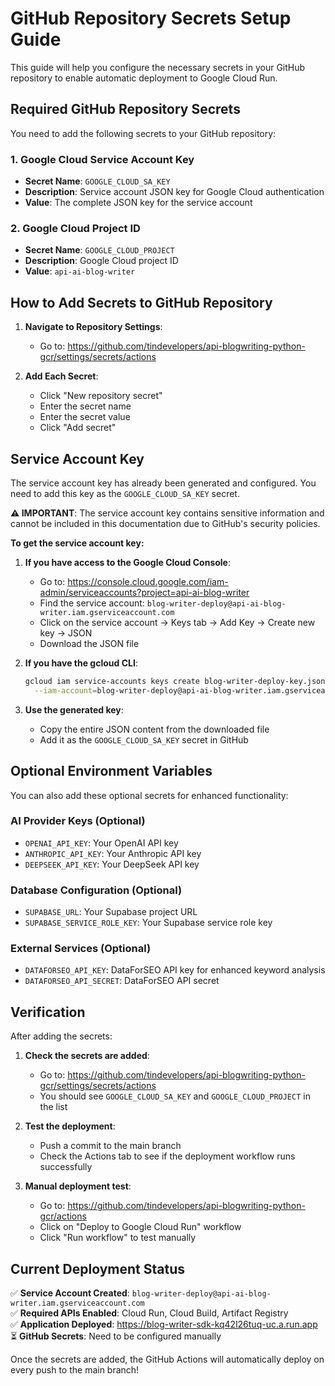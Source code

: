 # GitHub Repository Secrets Setup Guide

This guide will help you configure the necessary secrets in your GitHub repository to enable automatic deployment to Google Cloud Run.

## Required GitHub Repository Secrets

You need to add the following secrets to your GitHub repository:

### 1. Google Cloud Service Account Key
- **Secret Name**: `GOOGLE_CLOUD_SA_KEY`
- **Description**: Service account JSON key for Google Cloud authentication
- **Value**: The complete JSON key for the service account

### 2. Google Cloud Project ID
- **Secret Name**: `GOOGLE_CLOUD_PROJECT`
- **Description**: Google Cloud project ID
- **Value**: `api-ai-blog-writer`

## How to Add Secrets to GitHub Repository

1. **Navigate to Repository Settings**:
   - Go to: https://github.com/tindevelopers/api-blogwriting-python-gcr/settings/secrets/actions

2. **Add Each Secret**:
   - Click "New repository secret"
   - Enter the secret name
   - Enter the secret value
   - Click "Add secret"

## Service Account Key

The service account key has already been generated and configured. You need to add this key as the `GOOGLE_CLOUD_SA_KEY` secret.

**⚠️ IMPORTANT**: The service account key contains sensitive information and cannot be included in this documentation due to GitHub's security policies.

**To get the service account key:**

1. **If you have access to the Google Cloud Console**:
   - Go to: https://console.cloud.google.com/iam-admin/serviceaccounts?project=api-ai-blog-writer
   - Find the service account: `blog-writer-deploy@api-ai-blog-writer.iam.gserviceaccount.com`
   - Click on the service account → Keys tab → Add Key → Create new key → JSON
   - Download the JSON file

2. **If you have the gcloud CLI**:
   ```bash
   gcloud iam service-accounts keys create blog-writer-deploy-key.json \
     --iam-account=blog-writer-deploy@api-ai-blog-writer.iam.gserviceaccount.com
   ```

3. **Use the generated key**:
   - Copy the entire JSON content from the downloaded file
   - Add it as the `GOOGLE_CLOUD_SA_KEY` secret in GitHub

## Optional Environment Variables

You can also add these optional secrets for enhanced functionality:

### AI Provider Keys (Optional)
- `OPENAI_API_KEY`: Your OpenAI API key
- `ANTHROPIC_API_KEY`: Your Anthropic API key
- `DEEPSEEK_API_KEY`: Your DeepSeek API key

### Database Configuration (Optional)
- `SUPABASE_URL`: Your Supabase project URL
- `SUPABASE_SERVICE_ROLE_KEY`: Your Supabase service role key

### External Services (Optional)
- `DATAFORSEO_API_KEY`: DataForSEO API key for enhanced keyword analysis
- `DATAFORSEO_API_SECRET`: DataForSEO API secret

## Verification

After adding the secrets:

1. **Check the secrets are added**:
   - Go to: https://github.com/tindevelopers/api-blogwriting-python-gcr/settings/secrets/actions
   - You should see `GOOGLE_CLOUD_SA_KEY` and `GOOGLE_CLOUD_PROJECT` in the list

2. **Test the deployment**:
   - Push a commit to the main branch
   - Check the Actions tab to see if the deployment workflow runs successfully

3. **Manual deployment test**:
   - Go to: https://github.com/tindevelopers/api-blogwriting-python-gcr/actions
   - Click on "Deploy to Google Cloud Run" workflow
   - Click "Run workflow" to test manually

## Current Deployment Status

✅ **Service Account Created**: `blog-writer-deploy@api-ai-blog-writer.iam.gserviceaccount.com`  
✅ **Required APIs Enabled**: Cloud Run, Cloud Build, Artifact Registry  
✅ **Application Deployed**: https://blog-writer-sdk-kq42l26tuq-uc.a.run.app  
⏳ **GitHub Secrets**: Need to be configured manually  

Once the secrets are added, the GitHub Actions will automatically deploy on every push to the main branch!
